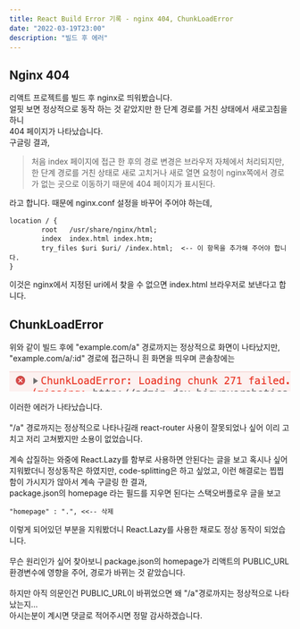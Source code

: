 ```yaml
---
title: React Build Error 기록 - nginx 404, ChunkLoadError
date: "2022-03-19T23:00"
description: "빌드 후 에러"
---
```


## Nginx 404

리액트 프로젝트를 빌드 후 nginx로 띄워봤습니다.<br>
얼핏 보면 정상적으로 동작 하는 것 같았지만 한 단계 경로를 거친 상태에서 새로고침을 하니<br>
404 페이지가 나타났습니다.<br>
구글링 결과,

> 처음 index 페이지에 접근 한 후의 경로 변경은 브라우저 자체에서 처리되지만,<br>
> 한 단계 경로를 거친 상태로 새로 고치거나 새로 열면 요청이 nginx쪽에서 경로가 없는 곳으로 이동하기 때문에 404 페이지가 표시된다.

라고 합니다. 때문에 nginx.conf 설정을 바꾸어 주어야 하는데,

```
location / {
        root   /usr/share/nginx/html;
        index  index.html index.htm;
        try_files $uri $uri/ /index.html;  <-- 이 항목을 추가해 주어야 합니다.
}
```

이것은 nginx에서 지정된 uri에서 찾을 수 없으면 index.html 브라우저로 보낸다고 합니다.

## ChunkLoadError

위와 같이 빌드 후에 "example.com/a" 경로까지는 정상적으로 화면이 나타났지만,<br>
"example.com/a/:id" 경로에 접근하니 흰 화면을 띄우며 콘솔창에는

![chunk_error](./images/chunk_error.png)

이러한 에러가 나타났습니다.<br>
<br>
"/a" 경로까지는 정상적으로 나타나길래 react-router 사용이 잘못되었나 싶어 이리 고치고 저리 고쳐봤지만 소용이 없었습니다.<br>
<br>
계속 삽질하는 와중에 React.Lazy를 함부로 사용하면 안된다는 글을 보고 혹시나 싶어 지워봤더니 정상동작은 하였지만, code-splitting은 하고 싶었고, 이런 해결로는 찝찝함이 가시지가 않아서 계속 구글링 한 결과,
<br>
package.json의 homepage 라는 필드를 지우면 된다는 스택오버플로우 글을 보고

```
"homepage" : ".", <<-- 삭제
```

이렇게 되어있던 부분을 지워봤더니 React.Lazy를 사용한 채로도 정상 동작이 되었습니다.<br>
<br>
무슨 원리인가 싶어 찾아보니 package.json의 homepage가
리액트의 PUBLIC_URL 환경변수에 영향을 주어, 경로가 바뀌는 것 같았습니다.<br>
<br>
하지만 아직 의문인건 PUBLIC_URL이 바뀌었으면 왜 "/a"경로까지는 정상적으로 나타났는지...<br>
아시는분이 계시면 댓글로 적어주시면 정말 감사하겠습니다.
